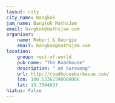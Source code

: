 ```yaml
---
layout: city                                           
city_name: Bangkok                                                              
jam_name: Bangkok MathsJam
email: bangkok@mathsjam.com
organiser:
    name: Robert & Georgie
    email: bangkok@mathsjam.com
location:
    group: rest-of-world
    pub_name: "The Roadhouse"
    description: " on Surawong"
    url: http://roadhousebarbecue.com/
    lon: 100.53362590000006
    lat: 13.7304697
hiatus: False
---
```

